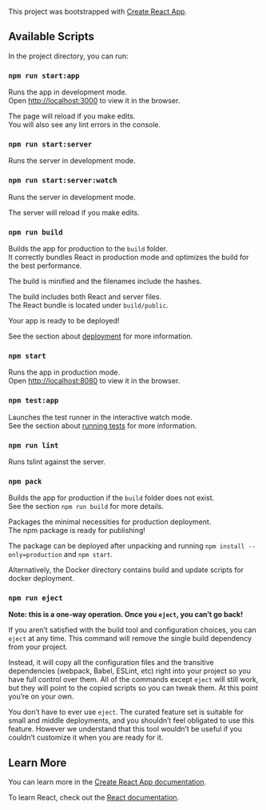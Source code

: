 This project was bootstrapped with [Create React App](https://github.com/facebook/create-react-app).

## Available Scripts

In the project directory, you can run:

### `npm run start:app`

Runs the app in development mode.<br />
Open [http://localhost:3000](http://localhost:3000) to view it in the browser.

The page will reload if you make edits.<br />
You will also see any lint errors in the console.

### `npm run start:server`

Runs the server in development mode.<br />

### `npm run start:server:watch`

Runs the server in development mode.<br />

The server will reload if you make edits.<br />

### `npm run build`

Builds the app for production to the `build` folder.<br />
It correctly bundles React in production mode and optimizes the build for the best performance.

The build is minified and the filenames include the hashes.<br />

The build includes both React and server files.<br />
The React bundle is located under `build/public`.

Your app is ready to be deployed!

See the section about [deployment](https://facebook.github.io/create-react-app/docs/deployment) for more information.

### `npm start`

Runs the app in production mode.<br />
Open [http://localhost:8080](http://localhost:8080) to view it in the browser.

### `npm test:app`

Launches the test runner in the interactive watch mode.<br />
See the section about [running tests](https://facebook.github.io/create-react-app/docs/running-tests) for more information.

### `npm run lint`

Runs tslint against the server.<br />

### `npm pack`

Builds the app for production if the `build` folder does not exist.<br />
See the section `npm run build` for more details.

Packages the minimal necessities for production deployment.<br />
The npm package is ready for publishing!

The package can be deployed after unpacking and running `npm install --only=production` and `npm start`.

Alternatively, the Docker directory contains build and update scripts for docker deployment.

### `npm run eject`

**Note: this is a one-way operation. Once you `eject`, you can’t go back!**

If you aren’t satisfied with the build tool and configuration choices, you can `eject` at any time. This command will remove the single build dependency from your project.

Instead, it will copy all the configuration files and the transitive dependencies (webpack, Babel, ESLint, etc) right into your project so you have full control over them. All of the commands except `eject` will still work, but they will point to the copied scripts so you can tweak them. At this point you’re on your own.

You don’t have to ever use `eject`. The curated feature set is suitable for small and middle deployments, and you shouldn’t feel obligated to use this feature. However we understand that this tool wouldn’t be useful if you couldn’t customize it when you are ready for it.

## Learn More

You can learn more in the [Create React App documentation](https://facebook.github.io/create-react-app/docs/getting-started).

To learn React, check out the [React documentation](https://reactjs.org/).
